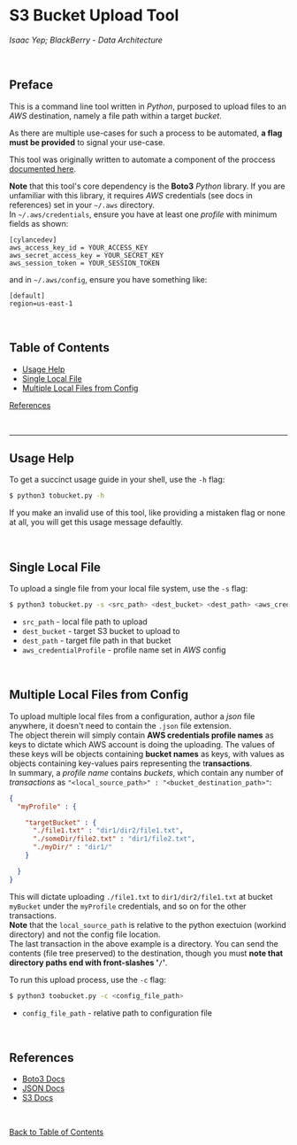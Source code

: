 # **S3 Bucket Upload Tool**
*Isaac Yep; BlackBerry - Data Architecture*

<br />

## Preface
This is a command line tool written in *Python*, purposed to upload files to an *AWS* destination, namely a file path within a target *bucket*.

As there are multiple use-cases for such a process to be automated, **a flag must be provided** to signal your use-case.

This tool was originally written to automate a component of the proccess [documented here](https://cylance.atlassian.net/wiki/spaces/DA/pages/787350066/Deployment+Run+Book).

**Note** that this tool's core dependency is the **Boto3** *Python* library. If you are unfamiliar with this library, it requires *AWS* credentials (see docs in references) set in your `~/.aws` directory.\
In `~/.aws/credentials`, ensure you have at least one *profile* with minimum fields as shown:
```
[cylancedev]
aws_access_key_id = YOUR_ACCESS_KEY
aws_secret_access_key = YOUR_SECRET_KEY
aws_session_token = YOUR_SESSION_TOKEN
```
and in `~/.aws/config`, ensure you have something like:
```
[default]
region=us-east-1
```

<br />

## **Table of Contents**
- [Usage Help](#usage-help)
- [Single Local File](#single-local-file)
- [Multiple Local Files from Config](#multiple-local-files-from-config)

[References](#references)

<br /><hr>

## Usage Help
To get a succinct usage guide in your shell, use the `-h` flag:
```bash
$ python3 tobucket.py -h
```
If you make an invalid use of this tool, like providing a mistaken flag or none at all, you will get this usage message defaultly.

<br />

## Single Local File
To upload a single file from your local file system, use the `-s` flag:
```bash
$ python3 tobucket.py -s <src_path> <dest_bucket> <dest_path> <aws_credentialProfile>
```
- `src_path` - local file path to upload
- `dest_bucket` - target S3 bucket to upload to
- `dest_path` - target file path in that bucket
- `aws_credentialProfile` - profile name set in *AWS* config

<br />

## Multiple Local Files from Config
To upload multiple local files from a configuration, author a *json* file anywhere, it doesn't need to contain the `.json` file extension.\
The object therein will simply contain **AWS credentials profile names** as keys to dictate which AWS account is doing the uploading. The values of these keys will be objects containing **bucket names** as keys, with values as objects containing key-values pairs representing the t**ransactions**.\
In summary, a *profile name* contains *buckets*, which contain any number of *transactions* as `"<local_source_path>" : "<bucket_destination_path>"`:
```json
{
  "myProfile" : {

    "targetBucket" : {
      "./file1.txt" : "dir1/dir2/file1.txt",
      "./someDir/file2.txt" : "dir1/file2.txt",
      "./myDir/" : "dir1/"
    }

  }
}
```
This will dictate uploading `./file1.txt` to `dir1/dir2/file1.txt` at bucket `myBucket` under the `myProfile` credentials, and so on for the other transactions.\
**Note** that the `local_source_path` is relative to the python exectuion (workind directory) and not the config file location.\
The last transaction in the above example is a directory. You can send the contents (file tree preserved) to the destination, though you must **note that directory paths end with front-slashes '`/`'**.

To run this upload process, use the `-c` flag:
```bash
$ python3 toobucket.py -c <config_file_path>
```
- `config_file_path` - relative path to configuration file

<br />

## References
- [Boto3 Docs](https://boto3.amazonaws.com/v1/documentation/api/latest/index.html)
- [JSON Docs](https://docs.python.org/3/library/json.html)
- [S3 Docs](https://docs.aws.amazon.com/s3/index.html)
 
<br />

[Back to Table of Contents](#table-of-contents)
